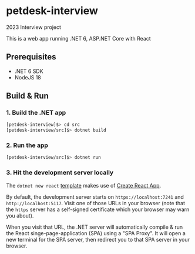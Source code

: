 # petdesk-interview
2023 Interview project

This is a web app running .NET 6, ASP.NET Core with React

## Prerequisites
 - .NET 6 SDK
 - NodeJS 18

## Build & Run

### 1. Build the .NET app
```sh
[petdesk-interview]$> cd src
[petdesk-interview/src]$> dotnet build
```

### 2. Run the app
```sh
[petdesk-interview/src]$> dotnet run
```

### 3. Hit the development server locally
The `dotnet new react` [template](https://learn.microsoft.com/en-us/aspnet/core/client-side/spa/react?view=aspnetcore-6.0&tabs=netcore-cli) makes use of [Create React App](https://create-react-app.dev/).

By default, the development server starts on `https://localhost:7241` and `http://localhost:5117`. Visit one of those URLs in your browser (note that the `https` server has a self-signed certificate which your browser may warn you about).

When you visit that URL, the .NET server will automatically compile & run the React singe-page-application (SPA) using a "SPA Proxy". It will open a new terminal for the SPA server, then redirect you to that SPA server in your browser.
